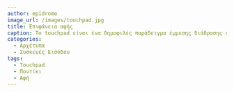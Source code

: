 ```yaml
---
author: epidrome
image_url: /images/touchpad.jpg
title: Επιφάνεια αφής 
caption: Το touchpad είναι ένα δημοφιλές παράδειγμα έμμεσης διάδρασης όπως και το ποντίκι, γιατί το δάχτυλο του χρήστη κινείται σε ένα διαφορετικό επίπεδο, από αυτό της συσκευής εξόδου, και μέσω της κίνησης του οδηγεί έναν δείκτη πάνω στη συσκευή εξόδου.
categories:
  - Αρχέτυπα
  - Συσκευές Εισόδου
tags:
  - Touchpad
  - Ποντίκι
  - Αφή
---
```


